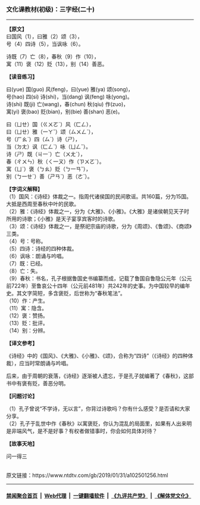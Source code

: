 ### 文化课教材(初级)：三字经(二十)
------------------------

<div class="post_content">
 <p>
  <strong>
   【原文】
  </strong>
  <br>
   曰国风（1），曰雅（2）颂（3），
   <br/>
   号（4）四诗（5），当讽咏（6）。
  </br>
 </p>
 <p>
  诗既（7）亡（8），春秋（9）作（10），
  <br/>
  寓（11）褒（12）贬（13），别（14）善恶。
 </p>
 <p>
  <strong>
   【读音练习】
  </strong>
 </p>
 <p>
  曰(yue) 国(guo) 风(feng)，曰(yue) 雅(ya) 颂(song)，
  <br/>
  号(hao) 四(si) 诗(shi)，当(dang) 讽(feng) 咏(yong)。
  <br/>
  诗(shi) 既(ji) 亡(wang)，春(chun) 秋(qiu) 作(zuo)，
  <br/>
  寓(yi) 褒(bao) 贬(bian)，别(bie) 善(shan) 恶(e)。
 </p>
 <p>
  曰（ㄩㄝ）国（ㄍㄨㄛˊ）风（ㄈㄥ），
  <br/>
  曰（ㄩㄝ）雅（一ㄚˇ）颂（ㄙㄨㄥˋ），
  <br/>
  号（ㄏㄠˋ）四（ㄙˋ）诗（ㄕ），
  <br/>
  当（ㄉㄤ）讽（ㄈㄥˋ）咏（ㄩㄥˇ）。
  <br/>
  诗（ㄕ）既（ㄐ一ˋ）亡（ㄨㄤˊ），
  <br/>
  春（ㄔㄨㄣ）秋（ㄑ一ㄡ）作（ㄗㄨㄛˋ）。
  <br/>
  寓（ㄩˋ）褒（ㄅㄠ）贬（ㄅ一ㄢˇ），
  <br/>
  别（ㄅ一ㄝˊ）善（ㄕㄢˋ）恶（ㄜˋ）。
 </p>
 <p>
  <strong>
   【字词义解释】
  </strong>
  <br/>
  （1）国风：《诗经》体裁之一。指周代诸侯国的民间歌谣。共160篇，分为15国。大抵是西周至春秋中叶的民歌。
  <br/>
  （2）雅：《诗经》体裁之一，分为《大雅》、《小雅》。《大雅》是诸侯朝见天子时所用的诗歌；《小雅》是天子宴享宾客时的诗歌。
  <br/>
  （3）颂：《诗经》体裁之一，是祭祀宗庙的诗歌，分为《周颂》、《鲁颂》、《商颂》三类。
  <br/>
  （4）号：号称。
  <br/>
  （5）四诗：诗经的四种体裁。
  <br/>
  （6）讽咏：朗诵与吟唱。
  <br/>
  （7）既：已经。
  <br/>
  （8）亡：失。
  <br/>
  （9）春秋：书名，孔子根据鲁国史书编纂而成，记载了鲁国自鲁隐公元年（公元前722年）至鲁哀公十四年（公元前481年）共242年的史事。为中国较早的编年史。其文字简短，多含褒贬，后世称为“春秋笔法”。
  <br/>
  （10）作：产生。
  <br/>
  （11）寓：隐含。
  <br/>
  （12）褒：赞扬。
  <br/>
  （13）贬：批评。
  <br/>
  （14）别：分辨。
 </p>
 <p>
  <strong>
   【译文参考】
  </strong>
 </p>
 <p>
  《诗经》中的《国风》、《大雅》、《小雅》、《颂》，合称为“四诗”（《诗经》的四种体裁），应当时常朗诵与吟唱。
 </p>
 <p>
  后来，由于周朝的衰落，《诗经》逐渐被人遗忘，于是孔子就编著了《春秋》，这部书中有褒有贬，善恶分明。
 </p>
 <p>
  <strong>
   【问题讨论】
  </strong>
 </p>
 <p>
  （1）孔子曾说“不学诗，无以言”，你背过诗歌吗？你有什么感受？是否请和大家分享。
  <br/>
  （2）孔子于乱世中作《春秋》以寓褒贬，你认为混乱的局面里，如果有人出来明是非端风气，是不是好事？有权者做错事时，你会如何具体对待？
 </p>
 <p>
  <strong>
   【故事天地】
  </strong>
 </p>
 <p>
  问一得三
 </p>
</div>
<br/>原文链接：https://www.ntdtv.com/gb/2019/01/31/a102501256.html


------------------------
#### [禁闻聚合首页](https://github.com/gfw-breaker/banned-news/blob/master/README.md) &nbsp;|&nbsp; [Web代理](https://github.com/gfw-breaker/open-proxy/blob/master/README.md) &nbsp;|&nbsp; [一键翻墙软件](https://github.com/gfw-breaker/nogfw/blob/master/README.md) &nbsp;|&nbsp; [《九评共产党》](https://github.com/gfw-breaker/9ping.md/blob/master/README.md#九评之一评共产党是什么) &nbsp;|&nbsp; [《解体党文化》](https://github.com/gfw-breaker/jtdwh.md/blob/master/README.md#绪论)